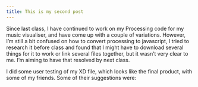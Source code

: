```yaml
---
title: This is my second post
---
```


Since last class, I have continued to work on my Processing code for my music visualiser, and have come up with a couple of variations. However, I’m still a bit confused on how to convert processing to javascript, I tried to research it before class and found that I might have to download several things for it to work or link several files together, but it wasn’t very clear to me. I’m aiming to have that resolved by next class. 

I did some user testing of my XD file, which looks like the final product, with some of my friends. Some of their suggestions were:
